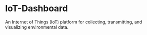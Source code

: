 # IoT-Dashboard
An Internet of Things (IoT) platform for collecting, transmitting, and visualizing environmental data.
